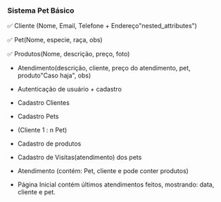 ### Sistema Pet Básico

 :white_check_mark: Cliente (Nome, Email, Telefone + Endereço"nested_attributes")

 :white_check_mark: Pet(Nome, especie, raça, obs)

 :white_check_mark: Produtos(Nome, descrição, preço, foto)

 - Atendimento(descrição, cliente, preço do atendimento, pet, produto"Caso haja", obs)

 - Autenticação de usuário + cadastro

 - Cadastro Clientes

 - Cadastro Pets

 - (Cliente 1 : n Pet)

 - Cadastro de produtos

 - Cadastro de Visitas(atendimento) dos pets

 - Atendimento (contém: Pet, cliente e pode conter produtos)

 - Página Inicial contém últimos atendimentos feitos, mostrando: data, cliente e pet.
